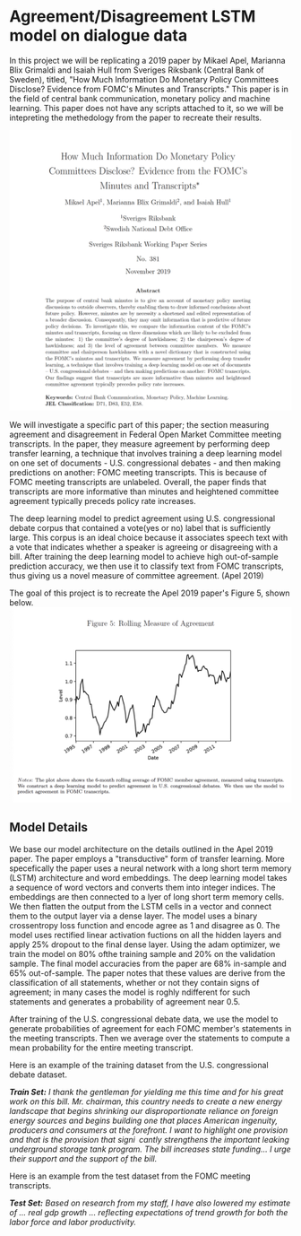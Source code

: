 # Agreement/Disagreement LSTM model on dialogue data

In this project we will be replicating a 2019 paper by Mikael Apel, Marianna Blix Grimaldi and Isaiah Hull from Sveriges Riksbank (Central Bank of Sweden), titled, "How Much Information Do Monetary Policy Committees Disclose? Evidence from FOMC's Minutes and Transcripts." This paper is in the field of central bank communication, monetary policy and machine learning. This paper does not have any scripts attached to it, so we will be intepreting the methedology from the paper to recreate their results.

<img src="images/img_1.png">

We will investigate a specific part of this paper; the section measuring agreement and disagreement in Federal Open Market Committee meeting transcripts. In the paper, they measure agreement by performing deep transfer learning, a technique that involves training a deep learning model on one set of documents - U.S. congressional debates - and then making predictions on another: FOMC meeting transcripts. This is because of FOMC meeting transcripts are unlabeled. Overall, the paper finds that transcripts are more informative than minutes and heightened committee agreement typically preceds policy rate increases.

The deep learning model to predict agreement using U.S. congressional debate corpus that contained a vote(yes or no) label that is sufficiently large. This corpus is an ideal choice because it associates speech text with a vote that indicates whether a speaker is agreeing or disagreeing with a bill. After training the deep learning model to achieve high out-of-sample prediction accuracy, we then use it to classify text from FOMC transcripts, thus giving us a novel measure of committee agreement. (Apel 2019)

The goal of this project is to recreate the Apel 2019 paper's Figure 5, shown below. 
<img src="images/img_2.png">

## Model Details

We base our model architecture on the details outlined in the Apel 2019 paper. The paper employs a "transductive" form of transfer learning. More specefically the paper uses a neural network with a long short term memory (LSTM) architecture and word embeddings. The deep learning model takes a sequence of word vectors and converts them into integer indices. The embeddings are then connected to a lyer of long short term memory cells. We then flatten the output from the LSTM cells in a vector and connect them to the output layer via a dense layer. The model uses a binary crossentropy loss function and encode agree as 1 and disagree as 0. The model uses rectified linear activation fuctions on all the hidden layers and apply 25% dropout to the final dense layer. Using the adam optimizer, we train the model on 80% ofthe training sample and 20% on the validation sample. The final model accuracies from the paper are 68% in-sample and 65% out-of-sample. The paper notes that these values are derive from the classification of all statements, whether or not they contain signs of agreement; in many cases the model is roghly ndifferent for such statements and generates a probability of agreement near 0.5.

After training of the U.S. congressional debate data, we use the model to generate probabilities of agreement for each FOMC member's statements in the meeting transcripts. Then we average over the statements to compute a mean probability for the entire meeting transcript. 

Here is an example of the training dataset from the U.S. congressional debate dataset.

***Train Set:*** *I thank the gentleman for yielding me this time and for his great work on this bill. Mr. chairman, this country needs to create a new energy landscape that begins shrinking our disproportionate reliance on foreign energy sources and begins building one that places American ingenuity, producers and consumers at the forefront. I want to highlight one provision and that is the provision that signi cantly strengthens the important leaking underground storage tank program. The bill increases state funding... I urge their support and the support of the bill.*

Here is an example from the test dataset from the FOMC meeting transcripts. 

***Test Set:*** *Based on research from my staff, I have also lowered my estimate of ... real gdp growth ... reflecting expectations of trend growth for both the labor force and labor productivity.*



